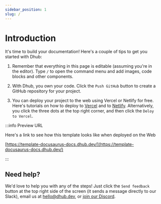 ```yaml
---
sidebar_position: 1
slug: /
---
```


# Introduction

It's time to build your documentation! Here's a couple of tips to get you started with Dhub:

1. Remember that everything in this page is editable (assuming you're in the editor). Type `/` to open the command menu and add images, code blocks and other components.

2. With Dhub, you own your code. Click the `Push GitHub` button to create a GitHub repository for your project.

3. You can deploy your project to the web using Vercel or Netlify for free. Here's tutorials on how to deploy to [Vercel](https://vercel.com/guides/deploying-docusaurus-with-vercel) and to [Netlify](https://www.netlify.com/blog/2016/10/27/a-step-by-step-guide-deploying-a-static-site-or-single-page-app/). Alternatively, you click the three dots at the top right corner, and then click the `Deloy to Vercel`.

:::info Preview URL

Here's a link to see how this template looks like when deployed on the Web

[https://template-docusaurus-docs.dhub.dev/](https://template-docusaurus-docs.dhub.dev/)

:::

## **Need help?**

We'd love to help you with any of the steps! Just click the `Send feedback` button at the top right side of the screen (it sends a message directly to our Slack), email us at [hello@dhub.dev](mailto:hello@dhub.dev), or [join our Discord](https://discord.gg/6qGnyrt7xy).
